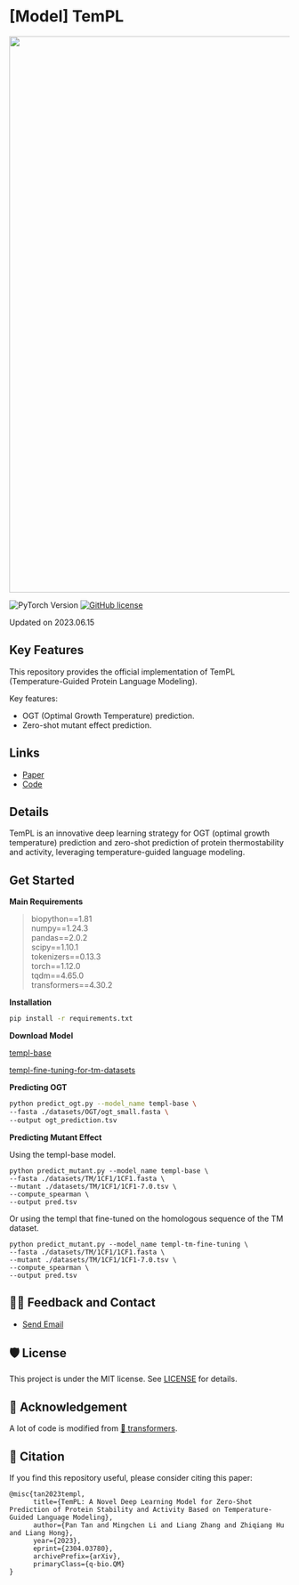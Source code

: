 # [Model] TemPL 

<!-- Insert the project banner here -->
<div align="center">
    <a href="https://github.com/ai4protein/TemPL/"><img width="1000px" height="auto" src="https://github.com/ai4protein/TemPL/blob/main/band.jpg"></a>
</div>

<!-- Select some of the point info, feel free to delete -->
![PyTorch Version](https://img.shields.io/badge/dynamic/json?color=blue&label=pytorch&query=%24.pytorchVersion&url=https%3A%2F%2Fgist.githubusercontent.com/PaParaZz1/54c5c44eeb94734e276b2ed5770eba8d/raw/85b94a54933a9369f8843cc2cea3546152a75661/badges.json)
[![GitHub license](https://img.shields.io/github/license/ai4protein/TemPL)](https://github.com/ai4protein/TemPL/blob/main/LICENSE)

Updated on 2023.06.15



## Key Features

This repository provides the official implementation of TemPL (Temperature-Guided Protein Language Modeling).

Key features:
- OGT (Optimal Growth Temperature) prediction.
- Zero-shot mutant effect prediction.

## Links

- [Paper](https://arxiv.org/abs/2304.03780)
- [Code](https://github.com/SESNet/TemPL) 

## Details
TemPL is an innovative deep learning strategy for OGT (optimal growth temperature) prediction and zero-shot prediction of protein thermostability and activity, leveraging temperature-guided language modeling.



## Get Started

**Main Requirements**  
> biopython==1.81   
> numpy==1.24.3     
> pandas==2.0.2     
> scipy==1.10.1     
> tokenizers==0.13.3    
> torch==1.12.0     
> tqdm==4.65.0  
> transformers==4.30.2  

**Installation**
```bash
pip install -r requirements.txt
```

**Download Model**

[templ-base](https://drive.google.com/file/d/1sjl-0JNBr5EH5PXy6dbkcZaO50zYklGe/view)

[templ-fine-tuning-for-tm-datasets](https://drive.google.com/file/d/1jo3OMJSCNuB_To2gNjOSCqNVjmqo2dZI/view?usp=drive_link)


**Predicting OGT**
```bash
python predict_ogt.py --model_name templ-base \
--fasta ./datasets/OGT/ogt_small.fasta \
--output ogt_prediction.tsv
```


**Predicting Mutant Effect**

Using the templ-base model.
```shell
python predict_mutant.py --model_name templ-base \
--fasta ./datasets/TM/1CF1/1CF1.fasta \
--mutant ./datasets/TM/1CF1/1CF1-7.0.tsv \
--compute_spearman \
--output pred.tsv
```

Or using the templ that fine-tuned on the homologous sequence of the TM dataset.
```shell
python predict_mutant.py --model_name templ-tm-fine-tuning \
--fasta ./datasets/TM/1CF1/1CF1.fasta \
--mutant ./datasets/TM/1CF1/1CF1-7.0.tsv \
--compute_spearman \
--output pred.tsv
```


## 🙋‍♀️ Feedback and Contact

- [Send Email](mailto:ginnmelich@gmail.com)

## 🛡️ License

This project is under the MIT license. See [LICENSE](LICENSE) for details.

## 🙏 Acknowledgement

A lot of code is modified from [🤗 transformers](https://github.com/huggingface/transformers).

## 📝 Citation

If you find this repository useful, please consider citing this paper:
```
@misc{tan2023templ,
      title={TemPL: A Novel Deep Learning Model for Zero-Shot Prediction of Protein Stability and Activity Based on Temperature-Guided Language Modeling}, 
      author={Pan Tan and Mingchen Li and Liang Zhang and Zhiqiang Hu and Liang Hong},
      year={2023},
      eprint={2304.03780},
      archivePrefix={arXiv},
      primaryClass={q-bio.QM}
}
```

